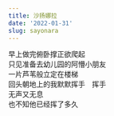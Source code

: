 ```yaml
---
title: 沙扬娜拉
date: '2022-01-31'
slug: sayonara
---
```


早上做完俯卧撑正欲爬起  
只见准备去幼儿园的阿懵小朋友  
一片芦苇般立定在楼梯  
回头朝地上的我默默挥手　挥手  
无声又无息  
也不知他已经挥了多久<!--# 试一下隔行押韵 -->

<!--# 无声的告别相比徐志摩有声的《沙扬娜拉》如何？总体而言，这小子比哥哥甜一些，而最近尤其甜得有点大。哥哥很体贴照顾人，惹人怜爱；而弟弟的行动和言语很开放，惹人喜爱。 -->
